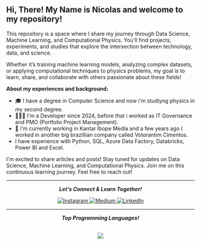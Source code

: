 ## Hi, There! My Name is Nicolas and welcome to my repository!</h1>

This repository is a space where I share my journey through Data Science, Machine Learning, and Computational Physics.
You'll find projects, experiments, and studies that explore the intersection between technology, data, and science.

Whether it’s training machine learning models, analyzing complex datasets, or applying computational techniques to physics problems, my goal is to learn, share, and collaborate with others passionate about these fields!

**</h2>About my experiences and background:</h2>**
- 🎓 I have a degree in Computer Science and now i'm studiyng physics in my second degree.
- 👨🏻‍💻 I'm a Developer since 2024, before that i worked as IT Governance and PMO    (Portfolio Project Management).
- 👔 i'm currently working in Kantar Ibope Media and a few years ago I worked in another big brazillian company called Votorantim Cimentos.
- I have experience with Python, SQL, Azure Data Factory, Databricks, Power BI and Excel.


I'm excited to share articles and posts! Stay tuned for updates on Data Science, Machine Learning, and Computational Physics. Join me on this continuous learning journey. Feel free to reach out!

<hr/>
<p align="center">
  <b><i>Let's Connect & Learn Together!</i></b>
<p align="center">
  <a href="https://www.instagram.com/nicolas__raphael/" target="_blank">
    <img src="https://img.shields.io/badge/🎥_Instagram-FF0000?style=for-the-badge" alt="Instagram">
  </a>
  <a href="https://medium.com/me/stories/public" target="_blank">
    <img src="https://img.shields.io/badge/📚_Medium-9146FF?style=for-the-badge" alt="Medium">
  </a>
  <a href="https://www.linkedin.com/in/nicolas-raphael/" target="_blank">
    <img src="https://img.shields.io/badge/💼_LinkedIn-0077B5?style=for-the-badge" alt="LinkedIn">
  </a>
</p>
<hr/>
<p align="center">
  <b><i>Top Programming Languages!</i></b> 
<br>
<br>
<p align="center">
   <img align="center" src="https://github-readme-stats.vercel.app/api/top-langs/?username=NicolasRaphael&theme=radical&line_height=10&hide_langs_below=1&layout=compact" />
<!--    <img align="right" alt="GIF" height="300px" src="https://media.giphy.com/media/xT9IgzoKnwFNmISR8I/giphy.gif" />  -->
</p>


